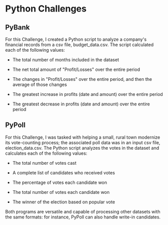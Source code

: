 # Python Challenges

## PyBank

For this Challenge, I created a Python script to analyze a company's financial records from a csv file, budget_data.csv.  The script calculated each of the following values:

  * The total number of months included in the dataset

  * The net total amount of "Profit/Losses" over the entire period

  * The changes in "Profit/Losses" over the entire period, and then the average of those changes

  * The greatest increase in profits (date and amount) over the entire period

  * The greatest decrease in profits (date and amount) over the entire period


## PyPoll

For this Challenge, I was tasked with helping a small, rural town modernize its vote-counting process; the associated poll data was in an input csv file, election_data.csv.  The Python script analyzes the votes in the dataset and calculates each of the following values:

  * The total number of votes cast

  * A complete list of candidates who received votes

  * The percentage of votes each candidate won

  * The total number of votes each candidate won

  * The winner of the election based on popular vote

Both programs are versatile and capable of processing other datasets with the same formats: for instance, PyPoll can also handle write-in candidates.
